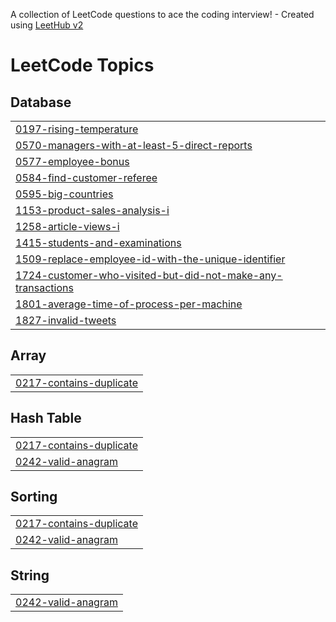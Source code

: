 A collection of LeetCode questions to ace the coding interview! - Created using [LeetHub v2](https://github.com/arunbhardwaj/LeetHub-2.0)
<!---LeetCode Topics Start-->
# LeetCode Topics
## Database
|  |
| ------- |
| [0197-rising-temperature](https://github.com/Tushar-555/LeetCode/tree/master/0197-rising-temperature) |
| [0570-managers-with-at-least-5-direct-reports](https://github.com/Tushar-555/LeetCode/tree/master/0570-managers-with-at-least-5-direct-reports) |
| [0577-employee-bonus](https://github.com/Tushar-555/LeetCode/tree/master/0577-employee-bonus) |
| [0584-find-customer-referee](https://github.com/Tushar-555/LeetCode/tree/master/0584-find-customer-referee) |
| [0595-big-countries](https://github.com/Tushar-555/LeetCode/tree/master/0595-big-countries) |
| [1153-product-sales-analysis-i](https://github.com/Tushar-555/LeetCode/tree/master/1153-product-sales-analysis-i) |
| [1258-article-views-i](https://github.com/Tushar-555/LeetCode/tree/master/1258-article-views-i) |
| [1415-students-and-examinations](https://github.com/Tushar-555/LeetCode/tree/master/1415-students-and-examinations) |
| [1509-replace-employee-id-with-the-unique-identifier](https://github.com/Tushar-555/LeetCode/tree/master/1509-replace-employee-id-with-the-unique-identifier) |
| [1724-customer-who-visited-but-did-not-make-any-transactions](https://github.com/Tushar-555/LeetCode/tree/master/1724-customer-who-visited-but-did-not-make-any-transactions) |
| [1801-average-time-of-process-per-machine](https://github.com/Tushar-555/LeetCode/tree/master/1801-average-time-of-process-per-machine) |
| [1827-invalid-tweets](https://github.com/Tushar-555/LeetCode/tree/master/1827-invalid-tweets) |
## Array
|  |
| ------- |
| [0217-contains-duplicate](https://github.com/Tushar-555/LeetCode/tree/master/0217-contains-duplicate) |
## Hash Table
|  |
| ------- |
| [0217-contains-duplicate](https://github.com/Tushar-555/LeetCode/tree/master/0217-contains-duplicate) |
| [0242-valid-anagram](https://github.com/Tushar-555/LeetCode/tree/master/0242-valid-anagram) |
## Sorting
|  |
| ------- |
| [0217-contains-duplicate](https://github.com/Tushar-555/LeetCode/tree/master/0217-contains-duplicate) |
| [0242-valid-anagram](https://github.com/Tushar-555/LeetCode/tree/master/0242-valid-anagram) |
## String
|  |
| ------- |
| [0242-valid-anagram](https://github.com/Tushar-555/LeetCode/tree/master/0242-valid-anagram) |
<!---LeetCode Topics End-->